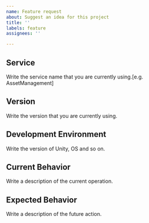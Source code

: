 ```yaml
---
name: Feature request
about: Suggest an idea for this project
title: ''
labels: feature
assignees: ''

---
```


<!--
    Thank you for your contribution.

    When it comes to write an issue, please, use the template below.
    To use the template is mandatory for submit new issue and we won't reply the issue that without the template.

    And you can write template's contents in Korean also.

    Before opening a new issue, please search existing issues. 
    https://github.com/nhn/gpm.unity/issues
-->

## Service
Write the service name that you are currently using.[e.g. AssetManagement]

## Version
Write the version that you are currently using.

## Development Environment
Write the version of Unity, OS and so on.

## Current Behavior
Write a description of the current operation.

## Expected Behavior
Write a description of the future action.
